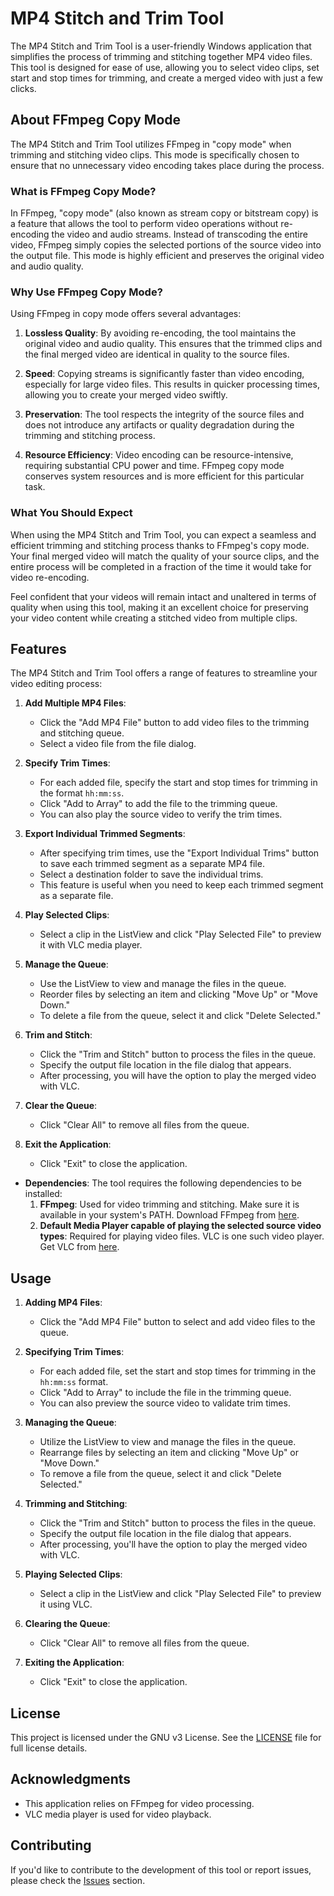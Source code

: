 # MP4 Stitch and Trim Tool

The MP4 Stitch and Trim Tool is a user-friendly Windows application that simplifies the process of trimming and stitching together MP4 video files. This tool is designed for ease of use, allowing you to select video clips, set start and stop times for trimming, and create a merged video with just a few clicks.

## About FFmpeg Copy Mode

The MP4 Stitch and Trim Tool utilizes FFmpeg in "copy mode" when trimming and stitching video clips. This mode is specifically chosen to ensure that no unnecessary video encoding takes place during the process.

### What is FFmpeg Copy Mode?

In FFmpeg, "copy mode" (also known as stream copy or bitstream copy) is a feature that allows the tool to perform video operations without re-encoding the video and audio streams. Instead of transcoding the entire video, FFmpeg simply copies the selected portions of the source video into the output file. This mode is highly efficient and preserves the original video and audio quality.

### Why Use FFmpeg Copy Mode?

Using FFmpeg in copy mode offers several advantages:

1. **Lossless Quality**: By avoiding re-encoding, the tool maintains the original video and audio quality. This ensures that the trimmed clips and the final merged video are identical in quality to the source files.

2. **Speed**: Copying streams is significantly faster than video encoding, especially for large video files. This results in quicker processing times, allowing you to create your merged video swiftly.

3. **Preservation**: The tool respects the integrity of the source files and does not introduce any artifacts or quality degradation during the trimming and stitching process.

4. **Resource Efficiency**: Video encoding can be resource-intensive, requiring substantial CPU power and time. FFmpeg copy mode conserves system resources and is more efficient for this particular task.

### What You Should Expect

When using the MP4 Stitch and Trim Tool, you can expect a seamless and efficient trimming and stitching process thanks to FFmpeg's copy mode. Your final merged video will match the quality of your source clips, and the entire process will be completed in a fraction of the time it would take for video re-encoding.

Feel confident that your videos will remain intact and unaltered in terms of quality when using this tool, making it an excellent choice for preserving your video content while creating a stitched video from multiple clips.



## Features

The MP4 Stitch and Trim Tool offers a range of features to streamline your video editing process:

1. **Add Multiple MP4 Files**:
   - Click the "Add MP4 File" button to add video files to the trimming and stitching queue.
   - Select a video file from the file dialog.

2. **Specify Trim Times**:
   - For each added file, specify the start and stop times for trimming in the format `hh:mm:ss`.
   - Click "Add to Array" to add the file to the trimming queue.
   - You can also play the source video to verify the trim times.

3. **Export Individual Trimmed Segments**:
   - After specifying trim times, use the "Export Individual Trims" button to save each trimmed segment as a separate MP4 file.
   - Select a destination folder to save the individual trims.
   - This feature is useful when you need to keep each trimmed segment as a separate file.

4. **Play Selected Clips**:
   - Select a clip in the ListView and click "Play Selected File" to preview it with VLC media player.

5. **Manage the Queue**:
   - Use the ListView to view and manage the files in the queue.
   - Reorder files by selecting an item and clicking "Move Up" or "Move Down."
   - To delete a file from the queue, select it and click "Delete Selected."

6. **Trim and Stitch**:
   - Click the "Trim and Stitch" button to process the files in the queue.
   - Specify the output file location in the file dialog that appears.
   - After processing, you will have the option to play the merged video with VLC.

7. **Clear the Queue**:
   - Click "Clear All" to remove all files from the queue.

8. **Exit the Application**:
   - Click "Exit" to close the application.


- **Dependencies**: The tool requires the following dependencies to be installed:
  1. **FFmpeg**: Used for video trimming and stitching. Make sure it is available in your system's PATH. Download FFmpeg from [here](https://ffmpeg.org/download.html).
  2. **Default Media Player capable of playing the selected source video types**: Required for playing video files. VLC is one such video player. Get VLC from [here](https://www.videolan.org/vlc/).

## Usage

1. **Adding MP4 Files**:
   - Click the "Add MP4 File" button to select and add video files to the queue.

2. **Specifying Trim Times**:
   - For each added file, set the start and stop times for trimming in the `hh:mm:ss` format.
   - Click "Add to Array" to include the file in the trimming queue.
   - You can also preview the source video to validate trim times.

3. **Managing the Queue**:
   - Utilize the ListView to view and manage the files in the queue.
   - Rearrange files by selecting an item and clicking "Move Up" or "Move Down."
   - To remove a file from the queue, select it and click "Delete Selected."

4. **Trimming and Stitching**:
   - Click the "Trim and Stitch" button to process the files in the queue.
   - Specify the output file location in the file dialog that appears.
   - After processing, you'll have the option to play the merged video with VLC.

5. **Playing Selected Clips**:
   - Select a clip in the ListView and click "Play Selected File" to preview it using VLC.

6. **Clearing the Queue**:
   - Click "Clear All" to remove all files from the queue.

7. **Exiting the Application**:
   - Click "Exit" to close the application.

## License

This project is licensed under the GNU v3 License. See the [LICENSE](LICENSE) file for full license details.

## Acknowledgments

- This application relies on FFmpeg for video processing.
- VLC media player is used for video playback.

## Contributing

If you'd like to contribute to the development of this tool or report issues, please check the [Issues](link_to_issues) section.

